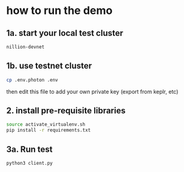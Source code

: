 # how to run the demo


## 1a. start your local test cluster
```bash
nillion-devnet
```

## 1b. use testnet cluster
```bash
cp .env.photon .env
```
then edit this file to add your own private key (export from keplr, etc)

## 2. install pre-requisite libraries
```bash
source activate_virtualenv.sh
pip install -r requirements.txt
```

## 3a. Run test
```bash
python3 client.py
```

